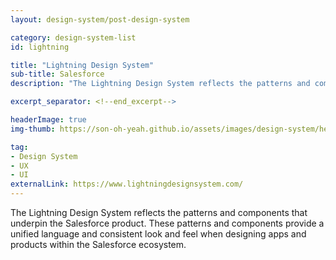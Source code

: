 ```yaml
---
layout: design-system/post-design-system

category: design-system-list
id: lightning

title: "Lightning Design System"
sub-title: Salesforce
description: "The Lightning Design System reflects the patterns and components that underpin the Salesforce product. These patterns and components provide a unified language and consistent look and feel when designing apps and products within the Salesforce ecosystem."

excerpt_separator: <!--end_excerpt-->

headerImage: true
img-thumb: https://son-oh-yeah.github.io/assets/images/design-system/hero-bkg.png

tag:
- Design System
- UX
- UI
externalLink: https://www.lightningdesignsystem.com/
---
```


The Lightning Design System reflects the patterns and components that underpin the Salesforce product. These patterns and components provide a unified language and consistent look and feel when designing apps and products within the Salesforce ecosystem.
<!--end_excerpt-->